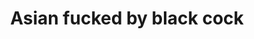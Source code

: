---
layout: post
title: Asian fucked by black cock
duration: '04:19'
view: 185
rate: 2
video: 'https://flashservice.xvideos.com/embedframe/1392238'
priority: 0.9
changefreq: daily
---